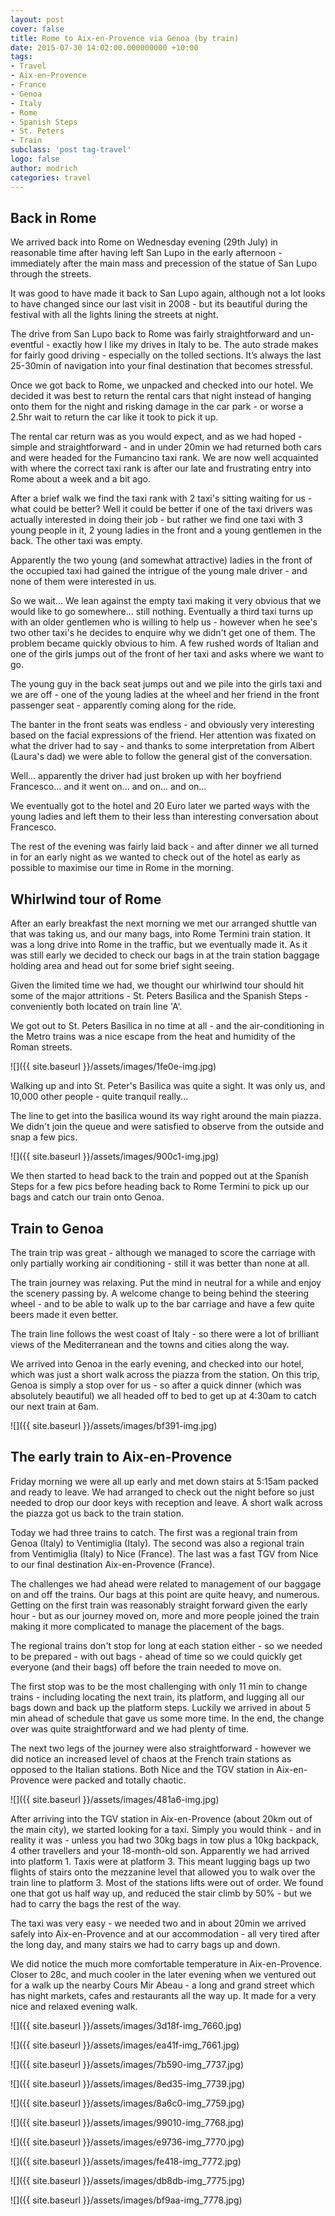 ```yaml
---
layout: post
cover: false
title: Rome to Aix-en-Provence via Genoa (by train)
date: 2015-07-30 14:02:00.000000000 +10:00
tags: 
- Travel
- Aix-en-Provence
- France
- Genoa
- Italy
- Rome
- Spanish Steps
- St. Peters
- Train
subclass: 'post tag-travel'
logo: false
author: modrich
categories: travel
---
```

## Back in Rome

We arrived back into Rome on Wednesday evening (29th July) in reasonable time after having left San Lupo in the early afternoon - immediately after the main mass and precession of the statue of San Lupo through the streets.

It was good to have made it back to San Lupo again, although not a lot looks to have changed since our last visit in 2008 - but its beautiful during the festival with all the lights lining the streets at night.

The drive from San Lupo back to Rome was fairly straightforward and un-eventful - exactly how I like my drives in Italy to be. The auto strade makes for fairly good driving - especially on the tolled sections. It’s always the last 25-30min of navigation into your final destination that becomes stressful.

Once we got back to Rome, we unpacked and checked into our hotel. We decided it was best to return the rental cars that night instead of hanging onto them for the night and risking damage in the car park - or worse a 2.5hr wait to return the car like it took to pick it up.

The rental car return was as you would expect, and as we had hoped - simple and straightforward - and in under 20min we had returned both cars and were headed for the Fumancino taxi rank. We are now well acquainted with where the correct taxi rank is after our late and frustrating entry into Rome about a week and a bit ago.

After a brief walk we find the taxi rank with 2 taxi's sitting waiting for us - what could be better? Well it could be better if one of the taxi drivers was actually interested in doing their job - but rather we find one taxi with 3 young people in it, 2 young ladies in the front and a young gentlemen in the back. The other taxi was empty.

Apparently the two young (and somewhat attractive) ladies in the front of the occupied taxi had gained the intrigue of the young male driver - and none of them were interested in us.

So we wait... We lean against the empty taxi making it very obvious that we would like to go somewhere... still nothing. Eventually a third taxi turns up with an older gentlemen who is willing to help us - however when he see's two other taxi's he decides to enquire why we didn't get one of them. The problem became quickly obvious to him. A few rushed words of Italian and one of the girls jumps out of the front of her taxi and asks where we want to go.

The young guy in the back seat jumps out and we pile into the girls taxi and we are off - one of the young ladies at the wheel and her friend in the front passenger seat - apparently coming along for the ride.

The banter in the front seats was endless - and obviously very interesting based on the facial expressions of the friend. Her attention was fixated on what the driver had to say - and thanks to some interpretation from Albert (Laura's dad) we were able to follow the general gist of the conversation.

Well... apparently the driver had just broken up with her boyfriend Francesco... and it went on... and on... and on...

We eventually got to the hotel and 20 Euro later we parted ways with the young ladies and left them to their less than interesting conversation about Francesco.

The rest of the evening was fairly laid back - and after dinner we all turned in for an early night as we wanted to check out of the hotel as early as possible to maximise our time in Rome in the morning.

## Whirlwind tour of Rome

After an early breakfast the next morning we met our arranged shuttle van that was taking us, and our many bags, into Rome Termini train station. It was a long drive into Rome in the traffic, but we eventually made it. As it was still early we decided to check our bags in at the train station baggage holding area and head out for some brief sight seeing.

Given the limited time we had, we thought our whirlwind tour should hit some of the major attritions - St. Peters Basilica and the Spanish Steps - conveniently both located on train line 'A'.

We got out to St. Peters Basilica in no time at all - and the air-conditioning in the Metro trains was a nice escape from the heat and humidity of the Roman streets.

![]({{ site.baseurl }}/assets/images/1fe0e-img.jpg)

Walking up and into St. Peter's Basilica was quite a sight. It was only us, and 10,000 other people - quite tranquil really...

The line to get into the basilica wound its way right around the main piazza. We didn't join the queue and were satisfied to observe from the outside and snap a few pics.

![]({{ site.baseurl }}/assets/images/900c1-img.jpg)

We then started to head back to the train and popped out at the Spanish Steps for a few pics before heading back to Rome Termini to pick up our bags and catch our train onto Genoa.

## Train to Genoa

The train trip was great - although we managed to score the carriage with only partially working air conditioning - still it was better than none at all.

The train journey was relaxing. Put the mind in neutral for a while and enjoy the scenery passing by. A welcome change to being behind the steering wheel - and to be able to walk up to the bar carriage and have a few quite beers made it even better.

The train line follows the west coast of Italy - so there were a lot of brilliant views of the Mediterranean and the towns and cities along the way.

We arrived into Genoa in the early evening, and checked into our hotel, which was just a short walk across the piazza from the station. On this trip, Genoa is simply a stop over for us - so after a quick dinner (which was absolutely beautiful) we all headed off to bed to get up at 4:30am to catch our next train at 6am.

![]({{ site.baseurl }}/assets/images/bf391-img.jpg)

## The early train to Aix-en-Provence

Friday morning we were all up early and met down stairs at 5:15am packed and ready to leave. We had arranged to check out the night before so just needed to drop our door keys with reception and leave. A short walk across the piazza got us back to the train station.

Today we had three trains to catch. The first was a regional train from Genoa (Italy) to Ventimiglia (Italy). The second was also a regional train from Ventimiglia (Italy) to Nice (France). The last was a fast TGV from Nice to our final destination Aix-en-Provence (France).

The challenges we had ahead were related to management of our baggage on and off the trains. Our bags at this point are quite heavy, and numerous. Getting on the first train was reasonably straight forward given the early hour - but as our journey moved on, more and more people joined the train making it more complicated to manage the placement of the bags.

The regional trains don't stop for long at each station either - so we needed to be prepared - with out bags - ahead of time so we could quickly get everyone (and their bags) off before the train needed to move on.

The first stop was to be the most challenging with only 11 min to change trains - including locating the next train, its platform, and lugging all our bags down and back up the platform steps. Luckily we arrived in about 5 min ahead of schedule that gave us some more time. In the end, the change over was quite straightforward and we had plenty of time.

The next two legs of the journey were also straightforward - however we did notice an increased level of chaos at the French train stations as opposed to the Italian stations. Both Nice and the TGV station in Aix-en-Provence were packed and totally chaotic.

![]({{ site.baseurl }}/assets/images/481a6-img.jpg)

After arriving into the TGV station in Aix-en-Provence (about 20km out of the main city), we started looking for a taxi. Simply you would think - and in reality it was - unless you had two 30kg bags in tow plus a 10kg backpack, 4 other travellers and your 18-month-old son. Apparently we had arrived into platform 1. Taxis were at platform 3. This meant lugging bags up two flights of stairs onto the mezzanine level that allowed you to walk over the train line to platform 3. Most of the stations lifts were out of order. We found one that got us half way up, and reduced the stair climb by 50% - but we had to carry the bags the rest of the way.

The taxi was very easy - we needed two and in about 20min we arrived safely into Aix-en-Provence and at our accommodation - all very tired after the long day, and many stairs we had to carry bags up and down.

We did notice the much more comfortable temperature in Aix-en-Provence. Closer to 28c, and much cooler in the later evening when we ventured out for a walk up the nearby Cours Mir Abeau - a long and grand street which has night markets, cafes and restaurants all the way up. It made for a very nice and relaxed evening walk.

![]({{ site.baseurl }}/assets/images/3d18f-img_7660.jpg)

![]({{ site.baseurl }}/assets/images/ea41f-img_7661.jpg)

![]({{ site.baseurl }}/assets/images/7b590-img_7737.jpg)

![]({{ site.baseurl }}/assets/images/8ed35-img_7739.jpg)

![]({{ site.baseurl }}/assets/images/8a6c0-img_7759.jpg)

![]({{ site.baseurl }}/assets/images/99010-img_7768.jpg)

![]({{ site.baseurl }}/assets/images/e9736-img_7770.jpg)

![]({{ site.baseurl }}/assets/images/fe418-img_7772.jpg)

![]({{ site.baseurl }}/assets/images/db8db-img_7775.jpg)

![]({{ site.baseurl }}/assets/images/bf9aa-img_7778.jpg)

